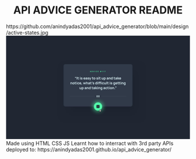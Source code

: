 <h1 align="center">API ADVICE GENERATOR README </h1>
https://github.com/anindyadas2001/api_advice_generator/blob/main/design/active-states.jpg
<a href="review"><img src="https://github.com/anindyadas2001/api_advice_generator/blob/main/design/active-states.jpg"/></a>
Made using HTML CSS JS
Learnt  how to  interract with 3rd party APIs
deployed to:
https://anindyadas2001.github.io/api_advice_generator/
